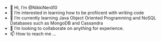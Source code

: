 - 👋 Hi, I’m @NikkiNerd10
- 👀 I’m interested in learning how to be profiicent with writing code
- 🌱 I’m currently learning Java Object Oriented Programming and NoSQL Databases such as MongoDB and Cassandra
- 💞️ I’m looking to collaborate on anything for experience.
- 📫 How to reach me ...

<!---
NikkiNerd10/NikkiNerd10 is a ✨ special ✨ repository because its `README.md` (this file) appears on your GitHub profile.
You can click the Preview link to take a look at your changes.
--->
